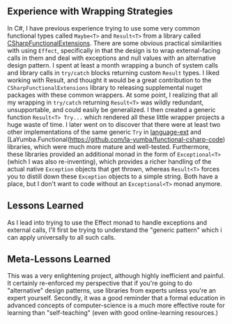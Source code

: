 ## Experience with Wrapping Strategies  

In C#, I have previous experience trying to use some very common functional types called `Maybe<T>` and `Result<T>` from a library called [CSharpFunctionalExtensions](https://github.com/vkhorikov/CSharpFunctionalExtensions).    There are some obvious practical similarities with using `Effect`, specifically in that the design is to wrap external-facing calls in them and deal with exceptions and null values with an alternative design pattern.  I spent at least a month wrapping a bunch of system calls and library calls in `try/catch` blocks returning custom `Result` types.  I liked working with Result, and thought it would be a great contribution to the `CSharpFunctionalExtensions` library to releasing supplemental nuget packages with these common wrappers.  At some point, I realizing that all my wrapping in `try/catch` returning `Result<T>` was wildly redundant, unsupportable, and could easily be generalized.  I then created a generic function `Result<T> Try...`  which rendered all these little wrapper projects a huge waste of time.  I later went on to discover that there were at least two other implementations of the same generic `Try` in [language-ext](https://github.com/louthy/language-ext) and [LaYumba.Functional(https://github.com/la-yumba/functional-csharp-code) libraries, which were much more mature and well-tested.  Furthermore, these libraries provided an additional monad in the form of `Exceptional<T>` (which I was also re-inventing), which provides a richer handling of the actual native `Exception` objects that get thrown, whereas `Result<T>` forces you to distill down these `Exception` objects to a simple string. Both have a place, but I don't want to code without an `Exceptional<T>` monad anymore. 

## Lessons Learned
As I lead into trying to use the Effect monad to handle exceptions and external calls, I'll first be trying to understand the "generic pattern" which i can apply universally to all such calls.  

## Meta-Lessons Learned
This was a very enlightening project, although highly inefficient and painful.  It certainly re-enforced my perspective that if you're going to do "alternative" design patterns, use libraries from experts unless you're an expert yourself.  Secondly, it was a good reminder that a formal education in advanced concepts of computer-science is a much more effective route for learning than "self-teaching" (even with good online-learning resources.)  

